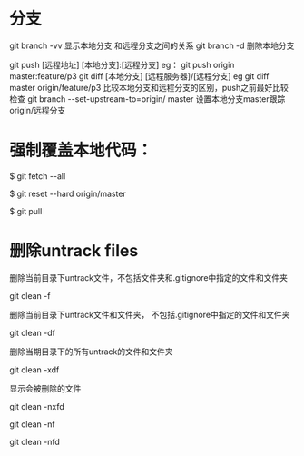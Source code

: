 # 分支 
git branch -vv  显示本地分支 和远程分支之间的关系 
git branch -d <BranchName>  删除本地分支

git push [远程地址]  [本地分支]:[远程分支]  eg： git push origin master:feature/p3 
git diff [本地分支]  [远程服务器]/[远程分支]  eg  git diff  master origin/feature/p3  比较本地分支和远程分支的区别，push之前最好比较检查 
git branch --set-upstream-to=origin/<branch> master  设置本地分支master跟踪origin/<branch>远程分支

# 强制覆盖本地代码：
$ git fetch --all

$ git reset --hard origin/master 

$ git pull

# 删除untrack files

 删除当前目录下untrack文件，不包括文件夹和.gitignore中指定的文件和文件夹
 
 git clean -f

 删除当前目录下untrack文件和文件夹， 不包括.gitignore中指定的文件和文件夹
 
  git clean -df

删除当期目录下的所有untrack的文件和文件夹

git clean -xdf

显示会被删除的文件

git clean -nxfd

git clean -nf

git clean -nfd
